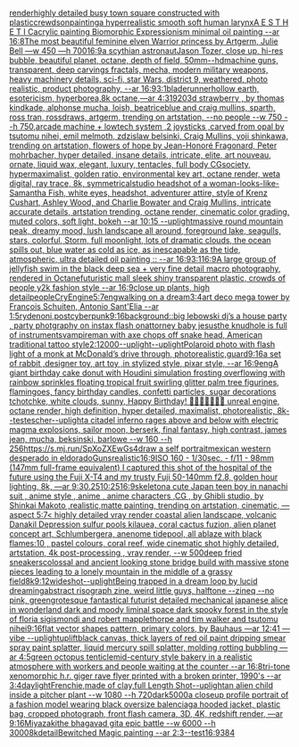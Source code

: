 [render](https://www.ebank.nz/aiartgenerator?category=render)[highly detailed busy town square constructed with plastic](https://www.ebank.nz/aiartgenerator?category=highly%2520detailed%2520busy%2520town%2520square%2520constructed%2520with%2520plastic)[crewdson](https://www.ebank.nz/aiartgenerator?category=crewdson)[painting](https://www.ebank.nz/aiartgenerator?category=painting)[a hyperrealistic smooth soft human larynx](https://www.ebank.nz/aiartgenerator?category=a%2520hyperrealistic%2520smooth%2520soft%2520human%2520larynx)[A E S T H E T I C](https://www.ebank.nz/aiartgenerator?category=A%2520E%2520S%2520T%2520H%2520E%2520T%2520I%2520C)[acrylic painting Biomorphic Expressionism minimal oil painting --ar 16:8](https://www.ebank.nz/aiartgenerator?category=acrylic%2520painting%2520Biomorphic%2520Expressionism%2520minimal%2520oil%2520painting%2520--ar%252016%3A8)[The most beautiful feminine elven Warrior princess by Artgerm, Julie Bell —w 450 —h 700](https://www.ebank.nz/aiartgenerator?category=The%2520most%2520beautiful%2520feminine%2520elven%2520Warrior%2520princess%2520by%2520Artgerm%2C%2520Julie%2520Bell%2520%E2%80%94w%2520450%2520%E2%80%94h%2520700)[16:9](https://www.ebank.nz/aiartgenerator?category=16%3A9)[a scythian astronaut](https://www.ebank.nz/aiartgenerator?category=a%2520scythian%2520astronaut)[Jason Tozer, close up, hi-res bubble, beautiful  planet, octane, depth of field, 50mm](https://www.ebank.nz/aiartgenerator?category=Jason%2520Tozer%2C%2520close%2520up%2C%2520hi-res%2520bubble%2C%2520beautiful%2520%2520planet%2C%2520octane%2C%2520depth%2520of%2520field%2C%252050mm)[--hd](https://www.ebank.nz/aiartgenerator?category=--hd)[machine guns,  transparent, deep carvings fractals, mecha, modern military weapons, heavy machinery details, sci-fi, star Wars, district 9, weathered,  photo realistic, product photography, --ar 16:9](https://www.ebank.nz/aiartgenerator?category=machine%2520guns%2C%2520%2520transparent%2C%2520deep%2520carvings%2520fractals%2C%2520mecha%2C%2520modern%2520military%2520weapons%2C%2520heavy%2520machinery%2520details%2C%2520sci-fi%2C%2520star%2520Wars%2C%2520district%25209%2C%2520weathered%2C%2520%2520photo%2520realistic%2C%2520product%2520photography%2C%2520--ar%252016%3A9)[3:1](https://www.ebank.nz/aiartgenerator?category=3%3A1)[bladerunner](https://www.ebank.nz/aiartgenerator?category=bladerunner)[hollow earth, esotericism, hyperborea,8k octane,—ar 4:3](https://www.ebank.nz/aiartgenerator?category=hollow%2520earth%2C%2520esotericism%2C%2520hyperborea%2C8k%2520octane%2C%E2%80%94ar%25204%3A3)[1920](https://www.ebank.nz/aiartgenerator?category=1920)[3d strawberry , by thomas kindkade, alphonse mucha, loish, beatriceblue and craig mullins, sparth, ross tran, rossdraws, artgerm, trending on artstation, --no people --w 750 --h 750](https://www.ebank.nz/aiartgenerator?category=3d%2520strawberry%2520%2C%2520by%2520thomas%2520kindkade%2C%2520alphonse%2520mucha%2C%2520loish%2C%2520beatriceblue%2520and%2520craig%2520mullins%2C%2520sparth%2C%2520ross%2520tran%2C%2520rossdraws%2C%2520artgerm%2C%2520trending%2520on%2520artstation%2C%2520--no%2520people%2520--w%2520750%2520--h%2520750)[,arcade machine + lowtech system ,2 joysticks ,carved from opal by tsutomu nihei, emil melmoth, zdzislaw belsinki, Craig Mullins, yoji shinkawa, trending on artstation, flowers of hope by Jean-Honoré Fragonard, Peter mohrbacher, hyper detailed, insane details, intricate, elite, art nouveau, ornate, liquid wax, elegant, luxury, tentacles, full body CGsociety, hypermaximalist, golden ratio, environmental key art, octane render, weta digital, ray trace, 8k, symmetrical](https://www.ebank.nz/aiartgenerator?category=%2Carcade%2520machine%2520%2B%2520lowtech%2520system%2520%2C2%2520joysticks%2520%2Ccarved%2520from%2520opal%2520by%2520tsutomu%2520nihei%2C%2520emil%2520melmoth%2C%2520zdzislaw%2520belsinki%2C%2520Craig%2520Mullins%2C%2520yoji%2520shinkawa%2C%2520trending%2520on%2520artstation%2C%2520flowers%2520of%2520hope%2520by%2520Jean-Honor%C3%A9%2520Fragonard%2C%2520Peter%2520mohrbacher%2C%2520hyper%2520detailed%2C%2520insane%2520details%2C%2520intricate%2C%2520elite%2C%2520art%2520nouveau%2C%2520ornate%2C%2520liquid%2520wax%2C%2520elegant%2C%2520luxury%2C%2520tentacles%2C%2520full%2520body%2520CGsociety%2C%2520hypermaximalist%2C%2520golden%2520ratio%2C%2520environmental%2520key%2520art%2C%2520octane%2520render%2C%2520weta%2520digital%2C%2520ray%2520trace%2C%25208k%2C%2520symmetrical)[studio headshot of a woman-looks-like-Samantha Fish, white eyes, headshot, adventurer attire, style of Krenz Cushart, Ashley Wood, and Charlie Bowater and Craig Mullins, intricate accurate details, artstation trending, octane render, cinematic color grading, muted colors, soft light, bokeh --ar 10:15 --uplight](https://www.ebank.nz/aiartgenerator?category=studio%2520headshot%2520of%2520a%2520woman-looks-like-Samantha%2520Fish%2C%2520white%2520eyes%2C%2520headshot%2C%2520adventurer%2520attire%2C%2520style%2520of%2520Krenz%2520Cushart%2C%2520Ashley%2520Wood%2C%2520and%2520Charlie%2520Bowater%2520and%2520Craig%2520Mullins%2C%2520intricate%2520accurate%2520details%2C%2520artstation%2520trending%2C%2520octane%2520render%2C%2520cinematic%2520color%2520grading%2C%2520muted%2520colors%2C%2520soft%2520light%2C%2520bokeh%2520--ar%252010%3A15%2520--uplight)[massive round mountain peak, dreamy mood, lush landscape all around, foreground lake, seagulls, stars, colorful, Storm, full moonlight, lots of dramatic clouds, the ocean spills out, blue water as cold as ice, as inescapable as the tide, atmospheric, ultra detailed oil painting :: --ar 16:9](https://www.ebank.nz/aiartgenerator?category=massive%2520round%2520mountain%2520peak%2C%2520dreamy%2520mood%2C%2520lush%2520landscape%2520all%2520around%2C%2520foreground%2520lake%2C%2520seagulls%2C%2520stars%2C%2520colorful%2C%2520Storm%2C%2520full%2520moonlight%2C%2520lots%2520of%2520dramatic%2520clouds%2C%2520the%2520ocean%2520spills%2520out%2C%2520blue%2520water%2520as%2520cold%2520as%2520ice%2C%2520as%2520inescapable%2520as%2520the%2520tide%2C%2520atmospheric%2C%2520ultra%2520detailed%2520oil%2520painting%2520%3A%3A%2520--ar%252016%3A9)[3:1](https://www.ebank.nz/aiartgenerator?category=3%3A1)[16:9](https://www.ebank.nz/aiartgenerator?category=16%3A9)[A large group of jellyfish swim in the black deep sea + very fine detail macro photography, rendered in Octane](https://www.ebank.nz/aiartgenerator?category=A%2520large%2520group%2520of%2520jellyfish%2520swim%2520in%2520the%2520black%2520deep%2520sea%2520%2B%2520very%2520fine%2520detail%2520macro%2520photography%2C%2520rendered%2520in%2520Octane)[futuristic mall sleek shiny transparent plastic, crowds of people y2k fashion style --ar 16:9](https://www.ebank.nz/aiartgenerator?category=futuristic%2520mall%2520sleek%2520shiny%2520transparent%2520plastic%2C%2520crowds%2520of%2520people%2520y2k%2520fashion%2520style%2520--ar%252016%3A9)[close up plants, high detail](https://www.ebank.nz/aiartgenerator?category=close%2520up%2520plants%2C%2520high%2520detail)[people](https://www.ebank.nz/aiartgenerator?category=people)[CryEngine](https://www.ebank.nz/aiartgenerator?category=CryEngine)[5:7](https://www.ebank.nz/aiartgenerator?category=5%3A7)[eng](https://www.ebank.nz/aiartgenerator?category=eng)[walking on a dream](https://www.ebank.nz/aiartgenerator?category=walking%2520on%2520a%2520dream)[3:4](https://www.ebank.nz/aiartgenerator?category=3%3A4)[art deco mega tower by François Schuiten, Antonio Sant'Elia --ar 1:5](https://www.ebank.nz/aiartgenerator?category=art%2520deco%2520mega%2520tower%2520by%2520Fran%C3%A7ois%2520Schuiten%2C%2520Antonio%2520Sant%27Elia%2520--ar%25201%3A5)[ryden](https://www.ebank.nz/aiartgenerator?category=ryden)[oni,postcyberpunk](https://www.ebank.nz/aiartgenerator?category=oni%2Cpostcyberpunk)[9:16](https://www.ebank.nz/aiartgenerator?category=9%3A16)[background::](https://www.ebank.nz/aiartgenerator?category=background%3A%3A)[big lebowski dj’s a house party , party photgraphy on instax flash on](https://www.ebank.nz/aiartgenerator?category=big%2520lebowski%2520dj%E2%80%99s%2520a%2520house%2520party%2520%2C%2520party%2520photgraphy%2520on%2520instax%2520flash%2520on)[attorney baby jesus](https://www.ebank.nz/aiartgenerator?category=attorney%2520baby%2520jesus)[the knudhole is full of instruments](https://www.ebank.nz/aiartgenerator?category=the%2520knudhole%2520is%2520full%2520of%2520instruments)[vampire](https://www.ebank.nz/aiartgenerator?category=vampire)[man with axe chops off snake head, American traditional tattoo style](https://www.ebank.nz/aiartgenerator?category=man%2520with%2520axe%2520chops%2520off%2520snake%2520head%2C%2520American%2520traditional%2520tattoo%2520style)[2:1](https://www.ebank.nz/aiartgenerator?category=2%3A1)[2000](https://www.ebank.nz/aiartgenerator?category=2000)[--uplight](https://www.ebank.nz/aiartgenerator?category=--uplight)[--uplight](https://www.ebank.nz/aiartgenerator?category=--uplight)[Polaroid photo with flash light of a monk at McDonald’s drive through, photorealistic,](https://www.ebank.nz/aiartgenerator?category=Polaroid%2520photo%2520with%2520flash%2520light%2520of%2520a%2520monk%2520at%2520McDonald%E2%80%99s%2520drive%2520through%2C%2520photorealistic%2C)[guard](https://www.ebank.nz/aiartgenerator?category=guard)[9:16](https://www.ebank.nz/aiartgenerator?category=9%3A16)[a set of rabbit ,designer toy, art toy ,in stylized style, pixar style, --ar 16:9](https://www.ebank.nz/aiartgenerator?category=a%2520set%2520of%2520rabbit%2520%2Cdesigner%2520toy%2C%2520art%2520toy%2520%2Cin%2520stylized%2520style%2C%2520pixar%2520style%2C%2520--ar%252016%3A9)[eng](https://www.ebank.nz/aiartgenerator?category=eng)[A giant birthday cake donut with Houdini simulation frosting overflowing with rainbow sprinkles floating tropical fruit swirling glitter palm tree figurines, flamingoes, fancy birthday candles, confetti particles, sugar decorations tchotchke, white clouds, sunny, Happy Birthday! 🎂🧁🍭🍧🎉💫💕 unreal engine, octane render, high definition, hyper detailed, maximalist, photorealistic, 8k](https://www.ebank.nz/aiartgenerator?category=A%2520giant%2520birthday%2520cake%2520donut%2520with%2520Houdini%2520simulation%2520frosting%2520overflowing%2520with%2520rainbow%2520sprinkles%2520floating%2520tropical%2520fruit%2520swirling%2520glitter%2520palm%2520tree%2520figurines%2C%2520flamingoes%2C%2520fancy%2520birthday%2520candles%2C%2520confetti%2520particles%2C%2520sugar%2520decorations%2520tchotchke%2C%2520white%2520clouds%2C%2520sunny%2C%2520Happy%2520Birthday%21%2520%F0%9F%8E%82%F0%9F%A7%81%F0%9F%8D%AD%F0%9F%8D%A7%F0%9F%8E%89%F0%9F%92%AB%F0%9F%92%95%2520unreal%2520engine%2C%2520octane%2520render%2C%2520high%2520definition%2C%2520hyper%2520detailed%2C%2520maximalist%2C%2520photorealistic%2C%25208k)[--test](https://www.ebank.nz/aiartgenerator?category=--test)[escher](https://www.ebank.nz/aiartgenerator?category=escher)[--uplight](https://www.ebank.nz/aiartgenerator?category=--uplight)[a citadel inferno rages above and below with electric magma explosions, sailor moon, berserk, final fantasy, high contrast, james jean, mucha, beksinski, barlowe --w 160 --h 256](https://www.ebank.nz/aiartgenerator?category=a%2520citadel%2520inferno%2520rages%2520above%2520and%2520below%2520with%2520electric%2520magma%2520explosions%2C%2520sailor%2520moon%2C%2520berserk%2C%2520final%2520fantasy%2C%2520high%2520contrast%2C%2520james%2520jean%2C%2520mucha%2C%2520beksinski%2C%2520barlowe%2520--w%2520160%2520--h%2520256)[<https://s.mj.run/SpXoZXEwGs4>](https://www.ebank.nz/aiartgenerator?category=%3Chttps%3A//s.mj.run/SpXoZXEwGs4%3E)[draw a self portrait](https://www.ebank.nz/aiartgenerator?category=draw%2520a%2520self%2520portrait)[mexican western desperado in eldorado](https://www.ebank.nz/aiartgenerator?category=mexican%2520western%2520desperado%2520in%2520eldorado)[Guns](https://www.ebank.nz/aiartgenerator?category=Guns)[realistic](https://www.ebank.nz/aiartgenerator?category=realistic)[16:9](https://www.ebank.nz/aiartgenerator?category=16%3A9)[ISO 160 - 1/30sec. - f/11 - 98mm (147mm full-frame equivalent) I captured this shot of the hospital of the future using the Fuji X-T4 and my trusty Fuji 50-140mm f2.8, golden hour lighting, 8k, —ar 9:3](https://www.ebank.nz/aiartgenerator?category=ISO%2520160%2520-%25201/30sec.%2520-%2520f/11%2520-%252098mm%2520%28147mm%2520full-frame%2520equivalent%29%2520I%2520captured%2520this%2520shot%2520of%2520the%2520hospital%2520of%2520the%2520future%2520using%2520the%2520Fuji%2520X-T4%2520and%2520my%2520trusty%2520Fuji%252050-140mm%2520f2.8%2C%2520golden%2520hour%2520lighting%2C%25208k%2C%2520%E2%80%94ar%25209%3A3)[0.25](https://www.ebank.nz/aiartgenerator?category=0.25)[10:25](https://www.ebank.nz/aiartgenerator?category=10%3A25)[16:9](https://www.ebank.nz/aiartgenerator?category=16%3A9)[skeleton](https://www.ebank.nz/aiartgenerator?category=skeleton)[a cute Japan  teen boy in nanachi suit , anime style , anime , anime characters ,CG , by Ghibli studio, by Shinkai Makoto ,realistic,matte painting, trending on artstation, cinematic, —aspect 5:7](https://www.ebank.nz/aiartgenerator?category=a%2520cute%2520Japan%2520%2520teen%2520boy%2520in%2520nanachi%2520suit%2520%2C%2520anime%2520style%2520%2C%2520anime%2520%2C%2520anime%2520characters%2520%2CCG%2520%2C%2520by%2520Ghibli%2520studio%2C%2520by%2520Shinkai%2520Makoto%2520%2Crealistic%2Cmatte%2520painting%2C%2520trending%2520on%2520artstation%2C%2520cinematic%2C%2520%E2%80%94aspect%25205%3A7)[< highly detailed vray render coastal alien landscape, volcanic Danakil Depression sulfur pools kilauea, coral cactus fuzion, alien planet concept art, Schlumbergera, anenome tidepool, all ablaze with black flames:10 , pastel colours, coral reef, wide cinematic shot highly detailed, artstation, 4k post-processing , vray render, --w 500](https://www.ebank.nz/aiartgenerator?category=%3C%2520highly%2520detailed%2520vray%2520render%2520coastal%2520alien%2520landscape%2C%2520volcanic%2520Danakil%2520Depression%2520sulfur%2520pools%2520kilauea%2C%2520coral%2520cactus%2520fuzion%2C%2520alien%2520planet%2520concept%2520art%2C%2520Schlumbergera%2C%2520anenome%2520tidepool%2C%2520all%2520ablaze%2520with%2520black%2520flames%3A10%2520%2C%2520pastel%2520colours%2C%2520coral%2520reef%2C%2520wide%2520cinematic%2520shot%2520highly%2520detailed%2C%2520artstation%2C%25204k%2520post-processing%2520%2C%2520vray%2520render%2C%2520--w%2520500)[deep fried sneakers](https://www.ebank.nz/aiartgenerator?category=deep%2520fried%2520sneakers)[colossal and ancient looking stone bridge build with massive stone pieces leading to a lonely mountain in the middle of a grassy field](https://www.ebank.nz/aiartgenerator?category=colossal%2520and%2520ancient%2520looking%2520stone%2520bridge%2520build%2520with%2520massive%2520stone%2520pieces%2520leading%2520to%2520a%2520lonely%2520mountain%2520in%2520the%2520middle%2520of%2520a%2520grassy%2520field)[8k](https://www.ebank.nz/aiartgenerator?category=8k)[9:12](https://www.ebank.nz/aiartgenerator?category=9%3A12)[wideshot](https://www.ebank.nz/aiartgenerator?category=wideshot)[--uplight](https://www.ebank.nz/aiartgenerator?category=--uplight)[Being trapped in a dream loop by lucid dreaming](https://www.ebank.nz/aiartgenerator?category=Being%2520trapped%2520in%2520a%2520dream%2520loop%2520by%2520lucid%2520dreaming)[abstract risograph zine, weird little guys, halftone --zineq --no pink, green](https://www.ebank.nz/aiartgenerator?category=abstract%2520risograph%2520zine%2C%2520weird%2520little%2520guys%2C%2520halftone%2520--zineq%2520--no%2520pink%2C%2520green)[grotesque fantastical futurist detailed mechanical japanese alice in wonderland dark and moody liminal space dark spooky forest in the style of floria sigismondi and robert mapplethorpe and tim walker and tsutomu nihei](https://www.ebank.nz/aiartgenerator?category=grotesque%2520fantastical%2520futurist%2520detailed%2520mechanical%2520japanese%2520alice%2520in%2520wonderland%2520dark%2520and%2520moody%2520liminal%2520space%2520dark%2520spooky%2520forest%2520in%2520the%2520style%2520of%2520floria%2520sigismondi%2520and%2520robert%2520mapplethorpe%2520and%2520tim%2520walker%2520and%2520tsutomu%2520nihei)[9:16](https://www.ebank.nz/aiartgenerator?category=9%3A16)[flat vector shapes pattern, primary colors, by Bauhaus —ar 12:41 —vibe --uplight](https://www.ebank.nz/aiartgenerator?category=flat%2520vector%2520shapes%2520pattern%2C%2520primary%2520colors%2C%2520by%2520Bauhaus%2520%E2%80%94ar%252012%3A41%2520%E2%80%94vibe%2520--uplight)[uplift](https://www.ebank.nz/aiartgenerator?category=uplift)[black canvas, thick layers of red oil paint dripping smear spray paint splatter, liquid mercury spill splatter, molding rotting bubbling —ar 4:5](https://www.ebank.nz/aiartgenerator?category=black%2520canvas%2C%2520thick%2520layers%2520of%2520red%2520oil%2520paint%2520dripping%2520smear%2520spray%2520paint%2520splatter%2C%2520liquid%2520mercury%2520spill%2520splatter%2C%2520molding%2520rotting%2520bubbling%2520%E2%80%94ar%25204%3A5)[green octopus tenticle](https://www.ebank.nz/aiartgenerator?category=green%2520octopus%2520tenticle)[mid-century style bakery in a realistic atmosphere with workers and people waiting at the counter --ar 16:8](https://www.ebank.nz/aiartgenerator?category=mid-century%2520style%2520bakery%2520in%2520a%2520realistic%2520atmosphere%2520with%2520workers%2520and%2520people%2520waiting%2520at%2520the%2520counter%2520--ar%252016%3A8)[tri-tone xenomorphic h.r. giger rave flyer printed with a broken printer, 1990's --ar 3:4](https://www.ebank.nz/aiartgenerator?category=tri-tone%2520xenomorphic%2520h.r.%2520giger%2520rave%2520flyer%2520printed%2520with%2520a%2520broken%2520printer%2C%25201990%27s%2520--ar%25203%3A4)[daylight](https://www.ebank.nz/aiartgenerator?category=daylight)[Frenchie,made of clay,full Length Shot](https://www.ebank.nz/aiartgenerator?category=Frenchie%2Cmade%2520of%2520clay%2Cfull%2520Length%2520Shot)[--uplight](https://www.ebank.nz/aiartgenerator?category=--uplight)[an alien child inside a pitcher plant --w 1080 --h 720](https://www.ebank.nz/aiartgenerator?category=an%2520alien%2520child%2520inside%2520a%2520pitcher%2520plant%2520--w%25201080%2520--h%2520720)[dark](https://www.ebank.nz/aiartgenerator?category=dark)[5000](https://www.ebank.nz/aiartgenerator?category=5000)[a closeup profile portrait of a fashion model wearing black oversize balenciaga hooded jacket, plastic bag, cropped photograph, front flash camera, 3D, 4K, redshift render, —ar 9:16](https://www.ebank.nz/aiartgenerator?category=a%2520closeup%2520profile%2520portrait%2520of%2520a%2520fashion%2520model%2520wearing%2520black%2520oversize%2520balenciaga%2520hooded%2520jacket%2C%2520plastic%2520bag%2C%2520cropped%2520photograph%2C%2520front%2520flash%2520camera%2C%25203D%2C%25204K%2C%2520redshift%2520render%2C%2520%E2%80%94ar%25209%3A16)[Miyazaki](https://www.ebank.nz/aiartgenerator?category=Miyazaki)[the bhagavad gita epic battle --w 6000 --h 3000](https://www.ebank.nz/aiartgenerator?category=the%2520bhagavad%2520gita%2520epic%2520battle%2520--w%25206000%2520--h%25203000)[8k](https://www.ebank.nz/aiartgenerator?category=8k)[detail](https://www.ebank.nz/aiartgenerator?category=detail)[Bewitched Magic painting --ar 2:3](https://www.ebank.nz/aiartgenerator?category=Bewitched%2520Magic%2520painting%2520--ar%25202%3A3)[--test](https://www.ebank.nz/aiartgenerator?category=--test)[16:9](https://www.ebank.nz/aiartgenerator?category=16%3A9)[384](https://www.ebank.nz/aiartgenerator?category=384)